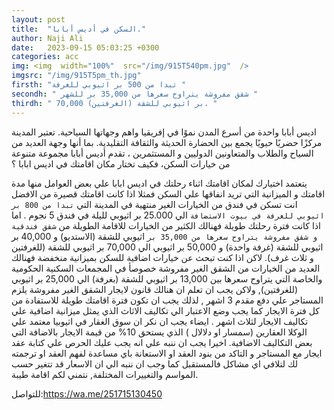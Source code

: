 ```yaml
---
layout: post
title:  "السكن في أديس أبابا."
author: Naji Ali
date:   2023-09-15 05:03:25 +0300
categories: acc
img: <img  width="100%"  src="/img/915T540pm.jpg"  />
imgsrc: "/img/915T5pm_th.jpg" 
firsth: "تبدا من 500 بر اثيوبي للغرفة "
secondh: " شقق مفروشة يتراوح سعرها من 35,000 بر للشهر "
thirdh: " 70,000 بر اثيوبي للشقة (الغرفتين). "
---
```

اديس أبابا واحدة من أسرع المدن نموًا في إفريقيا واهم وجهاتها السياحية. تعتبر المدينة مركزًا حضريًا حيويًا يجمع بين الحضارة الحديثة والثقافة التقليدية. بما أنها وجهة العديد من السياح والطلاب والمتعاونين الدوليين و المستثمرين ، تقدم أديس أبابا مجموعة متنوعة من خيارات السكن، فكيف تختار مكان اقامتك في اديس ابابا ؟


يتعتمد اختيارك لمكان اقامتك اثناء رحلتك في اديس ابابا علي بعض العوامل منها مدة اقامتك و الميزانية التي تريد انفاقها علي السكن فمثلا اذا كانت اقامتك قصيرة من الافضل انت تسكن في فندق من الخيارات الغير منتهية في المدينة التي `تبدا من 800 بر اثيوبي للغرفة في بيوت الاستضافة`  الي 25.000 بر اثيوبي لليلة في فندق 5 نجوم . اما اذا كانت فترة رحلتك طويلة فهنالك الكثير من الخيارات للاقامة الطويلة من `شقق فندقية و شقق مفروشة يتراوح سعرها من 35,000 بر` اثيوبي للشقة (الاستديو) و 40,000 بر اثيوبي للشقة (غرفة واحدة) و 50,000 بر اثيوبي الي
 70,000 بر اثيوبي للشقة (للغرفتين و ثلاث غرف). 
لاكن اذا كنت تبحث عن خيارات  اضافية للسكن بميزانية منخفضة فهنالك العديد من الخيارات من الشقق الغير مفروشة خصوصأ في المجمعات السكنية الحكومية والخاصة التي يتراوح سعرها بين 13,000 بر اثيوبي للشقة (بغرفة) الي 25,000 بر اثيوبي  (للغرفتين), ولاكن يجب ان تعلم ان هنالك قانون لايجار الشقق الغير مفروشة يلزم المستاجر علي دفع مقدم 3 اشهر , لذلك يجب ان تكون فترة اقامتك طويلة للاستفادة من كل فترة الايجار كما يجب وضع الاعتبار الي تكاليف الاثاث الذي  يمثل ميزانية اضافية علي تكاليف الايجار لثلاث اشهر . ايضاء يجب ان نكر ان سوق الغقار في اثيوبيا معتمد علي الوكلا العقارين (سمسار او دلالال ) الذي يستحق 10% من قيمة الايجار بالاضافة التي بعض التكاليف الاضافية.
اخيرا يجب ان ننبه علي انه يجب عليك الحرص علي كتابة عقد ايجار مع المستاجر و التاكد من بنود العقد او الاستعانة باي مساعدة لفهم العقد او ترجمته لك لتلافي اي مشاكل فالمستقبل كما وجب ان ننبه الي ان الاسعار قد تتغير حسب المواسم والتغييرات المختلفة, نتمني لكم اقامة طيبة. 




للتواصل:https://wa.me/251715130450
